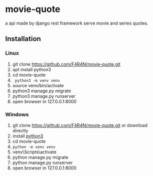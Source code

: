 # movie-quote
a api made by django rest framework serve movie and series quotes.

## Installation
### Linux
1. git clone https://github.com/F4R4N/movie-quote.git
2. apt install python3
3. cd movie-quote
4. ` python3 -m venv venv`
5. source venv/bin/activate
6. python3 manage.py migrate
7. python3 manage.py runserver
8. open browser in 127.0.0.1:8000

### Windows
1. git clone https://github.com/F4R4N/movie-quote.git or download directly
2. install [python3](https://www.python.org/downloads/)
3. cd movie-quote
4. `python -m venv venv`
5. venv\Scripts\activate
6. python manage.py migrate
7. python manage.py runserver
8. open browser in 127.0.0.1:8000
